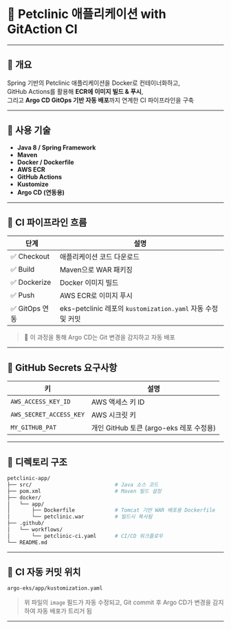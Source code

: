 # 🐾 Petclinic 애플리케이션 with GitAction CI

---

## 📌 개요

Spring 기반의 Petclinic 애플리케이션을 Docker로 컨테이너화하고,  
GitHub Actions를 활용해 **ECR에 이미지 빌드 & 푸시**,  
그리고 **Argo CD GitOps 기반 자동 배포**까지 연계한 CI 파이프라인을 구축

---

## 🧰 사용 기술

- **Java 8 / Spring Framework**
- **Maven**
- **Docker / Dockerfile**
- **AWS ECR**
- **GitHub Actions**
- **Kustomize**
- **Argo CD (연동용)**

---

## 🔄 CI 파이프라인 흐름

| 단계 | 설명 |
|------|------|
| ✅ Checkout | 애플리케이션 코드 다운로드 |
| ✅ Build | Maven으로 WAR 패키징 |
| ✅ Dockerize | Docker 이미지 빌드 |
| ✅ Push | AWS ECR로 이미지 푸시 |
| ✅ GitOps 연동 | eks-petclinic 레포의 `kustomization.yaml` 자동 수정 및 커밋 |

> 🔁 이 과정을 통해 Argo CD는 Git 변경을 감지하고 자동 배포

---

## 🔐 GitHub Secrets 요구사항

| 키                     | 설명                            |
|------------------------|---------------------------------|
| `AWS_ACCESS_KEY_ID`     | AWS 액세스 키 ID                |
| `AWS_SECRET_ACCESS_KEY` | AWS 시크릿 키                   |
| `MY_GITHUB_PAT`         | 개인 GitHub 토큰 (argo-eks 레포 수정용) |

---

## 📂 디렉토리 구조

```bash
petclinic-app/
├── src/                           # Java 소스 코드
├── pom.xml                        # Maven 빌드 설정
├── docker/
│   └── app/
│       ├── Dockerfile             # Tomcat 기반 WAR 배포용 Dockerfile
│       └── petclinic.war          # 빌드시 복사됨
├── .github/
│   └── workflows/
│       └── petclinic-ci.yaml      # CI/CD 워크플로우
└── README.md
```

---


## 📁 CI 자동 커밋 위치

```bash
argo-eks/app/kustomization.yaml
```

> 위 파일의 `image` 필드가 자동 수정되고, Git commit 후 Argo CD가 변경을 감지하여 자동 배포가 트리거 됨

---


